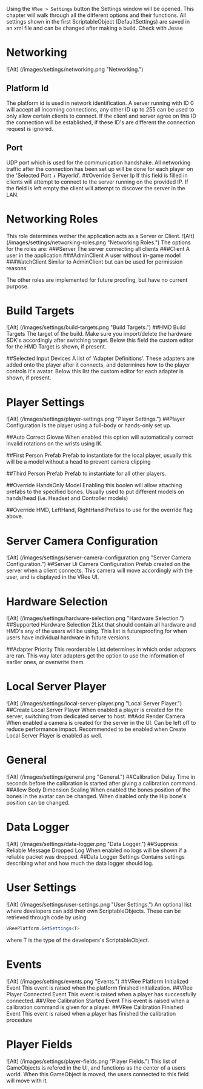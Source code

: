 Using the `VRee > Settings` button the Settings window will be opened. This chapter will walk through all the different options and their functions.
All settings shown in the first ScriptableObject (DefaultSettings) are saved in an xml file and can be changed after making a build. Check with Jesse

# Networking
![Alt] (/images/settings/networking.png "Networking.")
## Platform Id
The platform id is used in network identification. A server running with ID 0 will accept all incoming connections, any other ID up to 255 can be used to only allow certain clients to connect. If the client and server agree on this ID the connection will be established, if these ID's are different the connection request is ignored.
## Port
UDP port which is used for the communication handshake.
All networking traffic after the connection has been set up will be done for each player on the 'Selected Port + PlayerId'.
##Override Server Ip
If this field is filled in clients will attempt to connect to the server running on the provided IP. If the field is left empty the client will attempt to discover the server in the LAN.

# Networking Roles
This role determines wether the application acts as a Server or Client. 
![Alt] (/images/settings/networking-roles.png "Networking Roles.")
The options for the roles are:
###Server
The server connecting all clients
###Client
A user in the application
###AdminClient
A user without in-game model
###WatchClient
Similar to AdminClient but can be used for permission reasons

The other roles are implemented for future proofing, but have no current purpose.
# Build Targets
![Alt] (/images/settings/build-targets.png "Build Targets.")
##HMD Build Targets
The target of the build. Make sure you import/delete the hardware SDK's accordingly after switching target.
Below this field the custom editor for the HMD Target is shown, if present.

##Selected Input Devices
A list of 'Adapter Definitions'. These adapters are added onto the player after it connects, and determines how to the player controls it's avatar.
Below this list the custom editor for each adapter is shown, if present.

# Player Settings
![Alt] (/images/settings/player-settings.png "Player Settings.")
##Player Configuration
Is the player using a full-body or hands-only set up.

##Auto Correct Glovse
When enabled this option will automatically correct invalid rotations on the wrists using IK.

##First Person Prefab
Prefab to instantiate for the local player, usually this will be a model without a head to prevent camera clipping

##Third Person Prefab
Prefab to instantiate for all other players.

##Override HandsOnly Model
Enabling this boolen will allow attaching prefabs to the specified bones. Usually used to put different models on hands/head (i.e. Headset and Controller models)

##Override HMD, LeftHand, RightHand
Prefabs to use for the override flag above.

# Server Camera Configuration
![Alt] (/images/settings/server-camera-configuration.png "Server Camera Configuration.")
##Server Ui Camera Configuration
Prefab created on the server when a client connects. This camera will move accordingly with the user, and is displayed in the VRee UI.

# Hardware Selection
![Alt] (/images/settings/hardware-selection.png "Hardware Selection.")
##Supported Hardware Selection
2List that should contain all hardware and HMD's any of the users will be using. This list is futureproofing for when users have individual hardware in future versions.

##Adapter Priority
This reorderable List determines in which order adapters are ran. This way later adapters get the option to use the information of earlier ones, or overwrite them.

# Local Server Player
![Alt] (/images/settings/local-server-player.png "Local Server Player.")
##Create Local Server Player
When enabled a player is created for the server, switching from dedicated server to host.
##Add Render Camera
When enabled a camera is created for the server in the UI. Can be left off to reduce performance impact.
Recommended to be enabled when Create Local Server Player is enabled as well.

# General
![Alt] (/images/settings/general.png "General.")
##Calibration Delay
Time in seconds before the calibration is started after giving a calibration command.
##Allow Body Dimension Scaling
When enabled the bones position of the bones in the avatar can be changed. When disabled only the Hip bone's position can be changed.

# Data Logger
![Alt] (/images/settings/data-logger.png "Data Logger.")
##Suppress Reliable Message Dropped Log
When enabled no logs will be shown if a reliable packet was dropped.
##Data Logger Settings
Contains settings describing what and how much the data logger should log.

# User Settings
![Alt] (/images/settings/user-settings.png "User Settings.")
An optional list where developers can add their own ScriptableObjects. These can be retrieved through code by using 
```c#
VReePlatform.GetSettings<T>
```
where T is the type of the developers's ScriptableObject.

# Events
![Alt] (/images/settings/events.png "Events.")
##VRee Platform Initialized Event
This event is raised when the platform finished initialization.
##VRee Player Connected Event
This event is raised when a player has successfully connected.
##VRee Calibration Started Event
This event is raised when a calibration command is given for a player.
##VRee Calibration Finished Event
This event is raised when a player has finished the calibration procedure

# Player Fields
![Alt] (/images/settings/player-fields.png "Player Fields.")
This list of GameObjects is refered in the UI, and functions as the center of a users world.
When this GameObject is moved, the users connected to this field will move with it.